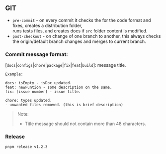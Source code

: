 ## GIT

- `pre-commit` - on every commit it checks the for the code format and fixes,
creates a distribution folder, <br>runs tests files, and creates docs if `src` folder content is modified.
- `post-checkout` - on change of one branch to another, this always checks the origin/default branch changes and merges to current branch.

### Commit message format:
[`docs`|`configs`|`chore`|`package`|`fix`|`feat`|`build`]: message title.

```
Example:

docs: isEmpty - jsDoc updated.
feat: newFuntion - some description on the same.
fix: [issue number] - issue title.

chore: types updated.
- unwanted files removed. (this is brief description)
```

> Note:
> - Title message should not contain more than 48 characters.

### Release
```
pnpm release v1.2.3
```
